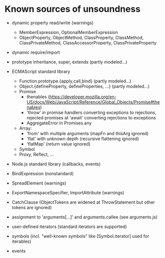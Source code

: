 # Known sources of unsoundness

- dynamic property read/write (warnings)
  - MemberExpression, OptionalMemberExpression
  - ObjectProperty, ObjectMethod, ClassProperty, ClassMethod, ClassPrivateMethod, ClassAccessorProperty, ClassPrivateProperty

- dynamic require/import


- prototype inheritance, super, extends (partly modeled...)


- ECMAScript standard library
  - Function.prototype.{apply,call,bind} (partly modeled...)
  - Object.{defineProperty, defineProperties, ...} (partly modeled...)
  - Promise
    - thenables (https://developer.mozilla.org/en-US/docs/Web/JavaScript/Reference/Global_Objects/Promise#thenables)
    - 'throw' in promise handlers converting exceptions to rejections, rejected promises at 'await' converting rejections to exceptions
    - AggregateError in Promises.any
  - Array:
    - 'from' with multiple arguments (mapFn and thisArg ignored)
    - 'flat' with unknown depth (recursive flattening ignored)
    - 'flatMap' (return value ignored)
  - Symbol
  - Proxy, Reflect, ...
 

- Node.js standard library (callbacks, events)


- BindExpression (nonstandard)


- SpreadElement (warnings)


- ExportNamespaceSpecifier, ImportAttribute (warnings)


- CatchClause (ObjectTokens are widened at ThrowStatement but other tokens are ignored)


- assignment to 'arguments[...]' and arguments.callee (see arguments.js)
- user-defined iterators (standard iterators are supported)
- symbols (incl. "well-known symbols" like [Symbol.iterator] used for iterables)
- events
